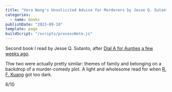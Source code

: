 ```yaml
---
title: "Vera Wong's Unsolicited Advice for Murderers by Jesse Q. Sutanto"
categories:
  - name: books
publishDate: "2023-09-18"
template: page
buildScript: "/scripts/processNote.js"
---
```


Second book I read by Jesse Q. Sutanto, after [Dial A for Aunties](/notes/dial-a-for-aunties-by-jesse-q-sutanto/) [a few weeks ago](/notes/weeknote-23-heatwave-harvest/).

Thw two were actually pretty similar: themes of family and belonging on a backdrop of a murder-comedy plot. A light and wholesome read for when [R. F. Kuang](/notes/the-dragon-republic-by-r-f-kuang/) got too dark.

6/10
